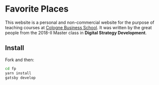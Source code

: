 # Favorite Places

This website is a personal and non-commercial website for the purpose of teaching courses at [Cologne Business School](https://cbs.de/). It was written by the great people from the 2018-II Master class in **Digital Strategy Development**.

## Install

Fork and then:

```sh
cd fp
yarn install
gatsby develop
```
